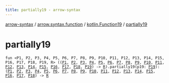```yaml
---
title: partially19 - arrow-syntax
---
```


[arrow-syntax](../../index.html) / [arrow.syntax.function](../index.html) / [kotlin.Function19](index.html) / [partially19](./partially19.html)

# partially19

`fun <P1, P2, P3, P4, P5, P6, P7, P8, P9, P10, P11, P12, P13, P14, P15, P16, P17, P18, P19, R> ((`[`P1`](partially19.html#P1)`, `[`P2`](partially19.html#P2)`, `[`P3`](partially19.html#P3)`, `[`P4`](partially19.html#P4)`, `[`P5`](partially19.html#P5)`, `[`P6`](partially19.html#P6)`, `[`P7`](partially19.html#P7)`, `[`P8`](partially19.html#P8)`, `[`P9`](partially19.html#P9)`, `[`P10`](partially19.html#P10)`, `[`P11`](partially19.html#P11)`, `[`P12`](partially19.html#P12)`, `[`P13`](partially19.html#P13)`, `[`P14`](partially19.html#P14)`, `[`P15`](partially19.html#P15)`, `[`P16`](partially19.html#P16)`, `[`P17`](partially19.html#P17)`, `[`P18`](partially19.html#P18)`, `[`P19`](partially19.html#P19)`) -> `[`R`](partially19.html#R)`).partially19(p19: `[`P19`](partially19.html#P19)`): (`[`P1`](partially19.html#P1)`, `[`P2`](partially19.html#P2)`, `[`P3`](partially19.html#P3)`, `[`P4`](partially19.html#P4)`, `[`P5`](partially19.html#P5)`, `[`P6`](partially19.html#P6)`, `[`P7`](partially19.html#P7)`, `[`P8`](partially19.html#P8)`, `[`P9`](partially19.html#P9)`, `[`P10`](partially19.html#P10)`, `[`P11`](partially19.html#P11)`, `[`P12`](partially19.html#P12)`, `[`P13`](partially19.html#P13)`, `[`P14`](partially19.html#P14)`, `[`P15`](partially19.html#P15)`, `[`P16`](partially19.html#P16)`, `[`P17`](partially19.html#P17)`, `[`P18`](partially19.html#P18)`) -> `[`R`](partially19.html#R)